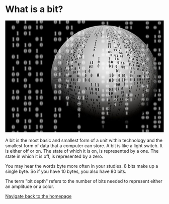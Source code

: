 # **What is a bit?**
![](https://github.com/julieto1/1600-Final-Project/blob/32b80866901fe2c8e98ead2f5b840f6c1353f647/ball-63527_640.jpg)

A bit is the most basic and smallest form of a unit within technology and the smallest form of data that a computer can store. A bit is like a light switch. It is either off or on. The state of which it is on, is represented by a one. The state in which it is off, is represented by a zero.

You may hear the words byte more often in your studies. 8 bits make up a single byte. So if you have 10 bytes, you also have 80 bits.

The term "bit depth" refers to the number of bits needed to represent either an amplitude or a color.


[Navigate back to the homepage](README.md)
